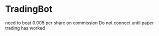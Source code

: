 # TradingBot

need to beat 0.005 per share on commission
Do not connect until paper trading has worked